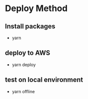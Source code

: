 # Deploy Method

## Install packages

- yarn

## deploy to AWS

- yarn deploy

## test on local environment

- yarn offline
